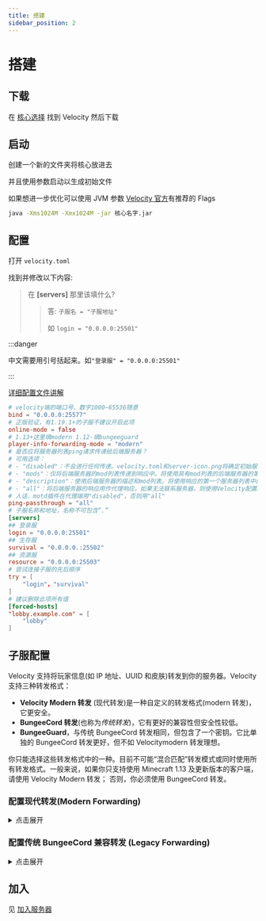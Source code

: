 ```yaml
---
title: 搭建
sidebar_position: 2
---
```


# 搭建

## 下载

在 [核心选择](/docs-java/advance/cross-server/server-core-choose.md) 找到 Velocity 然后下载

## 启动

创建一个新的文件夹将核心放进去

并且使用参数启动以生成初始文件

如果想进一步优化可以使用 JVM 参数
[Velocity 官方](https://docs.papermc.io/velocity/getting-started#launching-velocity-under-windows)有推荐的 Flags

```bash
java -Xms1024M -Xmx1024M -jar 核心名字.jar
```

## 配置

打开 `velocity.toml`

找到并修改以下内容:

> 在 **[servers]** 那里该填什么?
>
> > 答:
> > `子服名 = "子服地址"`
> >
> > 如 `login = "0.0.0.0:25501"`

:::danger

中文需要用引号括起来。如`"登录服" = "0.0.0.0:25501"`

:::

[详细配置文件讲解](velocity.toml.md)

```toml
# velocity端的端口号，数字1000~65536随意
bind = "0.0.0.0:25577"
# 正版验证，有1.19.1+的子服不建议开启此项
online-mode = false
# 1.13+这里填modern 1.12-填bungeeguard
player-info-forwarding-mode = "modern"
# 是否应将服务器列表ping请求传递给后端服务器？
# 可用选项：
# - "disabled"：不会进行任何传递。velocity.toml和server-icon.png将确定初始服务器列表ping响应。
# - "mods"：仅将后端服务器的mod列表传递到响应中。将使用具有mod列表的后端服务器的第一个服务器。如果无法联系后端服务器，则Velocity不会显示任何mod信息。
# - "description"：使用后端服务器的描述和mod列表。将使用响应的第一个服务器列表中的第一个服务器(或强制主机)进行描述和mod列表。
# - "all"：将后端服务器的响应用作代理响应。如果无法联系服务器，则使用Velocity配置。
# 人话，motd插件在代理端用"disabled"，否则用"all"
ping-passthrough = "all"
# 子服名称和地址，名称不可包含”.”
[servers]
## 登录服
login = "0.0.0.0:25501"
## 生存服
survival = "0.0.0.0.:25502"
## 资源服
resource = "0.0.0.0:25503"
# 尝试连接子服的先后顺序
try = [
    "login"，"survival"
]
# 建议删除此项所有值
[forced-hosts]
"lobby.example.com" = [
    "lobby"
]
```

## 子服配置

Velocity 支持将玩家信息(如 IP 地址、UUID 和皮肤)转发到你的服务器。Velocity 支持三种转发格式：

- **Velocity Modern 转发** (现代转发)是一种自定义的转发格式(modern 转发)，它更安全。
- **BungeeCord 转发**(也称为*传统转发*)，它有更好的兼容性但安全性较低。
- **BungeeGuard**，与传统 BungeeCord 转发相同，但包含了一个密钥。它比单独的 BungeeCord 转发更好，但不如 Velocitymodern 转发理想。

你只能选择这些转发格式中的一种。目前不可能“混合匹配”转发模式或同时使用所有转发格式。一般来说，如果你只支持使用 Minecraft 1.13 及更新版本的客户端，请使用 Velocity Modern 转发；
否则，你必须使用 BungeeCord 转发。

### 配置现代转发(Modern Forwarding)

<details>
  <summary>点击展开</summary>

**`modern` 转发** 是 Velocity 的原生格式，以高效的二进制格式转发所有玩家信息，并采用 MAC 代码增加安全性，使非法服务器难以绕过你的 Velocity 代理。但它**仅支持 Minecraft 1.13 或更高版本**。

::: warning

- `modern` 转发与 **Minecraft 1.13 以下版本** 和 **ProtocolSupport 插件** 不兼容。如果使用这些，你需要使用传统的 BungeeCord 兼容转发。

:::

#### 配置步骤

1. 在 `velocity.toml` 文件中将 `player-info-forwarding` 设置为 `modern`。
2. 确保你的服务器已正确配置以使用 Velocity 转发。

#### 为 Paper 配置现代转发

- Paper **1.14 及以上版本** 以及 **1.13.1/1.13.2 版本 377 及以上版本** 原生支持 Velocity 现代转发。

1. 在 `server.properties` 文件中禁用 `online-mode` 设置，以防止服务器自行验证玩家身份。
2. 如果之前已启用 BungeeCord 转发，需在 `spigot.yml` 中将 `settings.bungeecord` 设置为 `false`。
3. 在 `config/paper-global.yml` 中：
   - 设置 `proxies.velocity.enabled` 为 true。
   - 设置 `proxies.velocity.secret` 以匹配你的 `forwarding.secret` 文件中的密钥。
   - 设置 `proxies.velocity.online-mode` 与你的 `velocity.toml` 中的 `online-mode` 一致。
4. 编辑完成后，重新启动服务器。

**注意**：如果你使用的是 Paper **1.18.2 或更低版本**，请在 `paper.yml` 文件中查找相关设置。

<details>
  <summary>点击展开-为Fabric/Forge配置现代转发</summary>

#### 为 Fabric 配置现代转发

- 使用名为 **FabricProxy-Lite** 的 mod，可以在 Fabric 上使用修改过的服务器与 Velocity 现代转发。

#### 为 Forge 配置现代转发

- 使用名为 **ProxyCompatibleForge** 的 mod，可以在 Forge **1.16.5 或更高版本** 的修改过的服务器上使用 Velocity 现代转发。

</details>

</details>

### 配置传统 BungeeCord 兼容转发 (Legacy Forwarding)

<details>
  <summary>点击展开</summary>

:::warning

- 传统转发 **本质上是不安全的**。如果必须使用，应了解如何正确保护你的服务器。

1. `legacy` 转发是 BungeeCord 启用 IP 转发时使用的玩家信息转发协议。
2. 它广泛支持且兼容性强，但 **不安全**。
3. 在 `velocity.toml` 中将 `player-info-forwarding` 设置为 `legacy`。
4. 确保服务器能接受 Velocity 发送的转发玩家数据。

:::

#### 增加安全性

- 对于托管在共享主机上的代理，Velocity 可选地支持 **BungeeGuard**。
  - 将 `velocity.toml` 中的 `player-info-forwarding` 设置为 `bungeeguard`。
  - 在 BungeeGuard 配置的令牌部分添加 `forwarding.secret` 文件中的值。

#### 为 Spigot / Paper 配置传统转发

1. 在 `spigot.yml` 中将 `settings.bungeecord` 设置为 `true`。
2. 重新启动服务器。

<details>
  <summary>点击展开-为Sponge/Fabric配置传送转发</summary>

#### 为 Sponge 配置传统转发

1. 停止服务器。
2. 在 `config/sponge/global.conf` 文件中将 `modules.bungeecord` 和 `bungeecord.ip-forwarding` 设置为 true。
3. 重新启动 Sponge 服务器。

#### 为 Fabric 配置传统转发

**警告**：不再有任何积极支持传统转发的 mod。**请改用 Velocity 现代转发**。

</details>

</details>

## 加入

见 [加入服务器](/docs-java/advance/cross-server/join-server.md)
